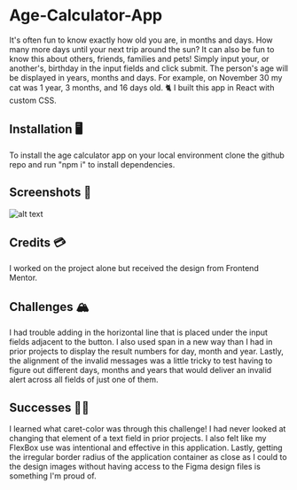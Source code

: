# Age-Calculator-App

It's often fun to know exactly how old you are, in months and days. How many more days until your next trip around the sun? It can also be fun to know this about others, friends, families and pets! Simply input your, or another's, birthday in the input fields and click submit. The person's age will be displayed in years, months and days. For example, on November 30 my cat was 1 year, 3 months, and 16 days old. 🐈‍  I built this app in React with custom CSS. 

## Installation 🖥️
 To install the age calculator app on your local environment clone the github repo and run "npm i" to install dependencies. 

 ## Screenshots 📸
 ![alt text](../Age-Calculator-App/src/assets/images/screenshot.png)

## Credits 💳
I worked on the project alone but received the design from Frontend Mentor. 

## Challenges 🏔️
I had trouble adding in the horizontal line that is placed under the input fields adjacent to the button. I also used span in a new way than I had in prior projects to display the result numbers for day, month and year. Lastly, the alignment of the invalid messages was a little tricky to test having to figure out different days, months and years that would deliver an invalid alert across all fields of just one of them. 

## Successes 👍🏼
I learned what caret-color was through this challenge! I had never looked at changing that element of a text field in prior projects. I also felt like my FlexBox use was intentional and effective in this application. Lastly, getting the irregular border radius of the application container as close as I could to the design images without having access to the Figma design files is something I'm proud of. 





